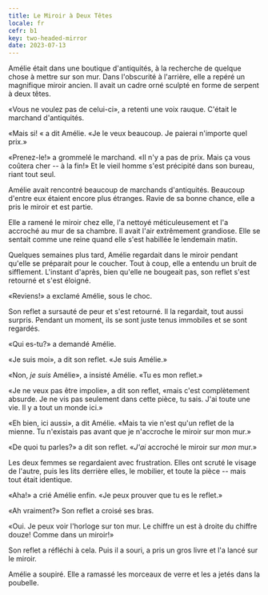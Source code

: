 ```yaml
---
title: Le Miroir à Deux Têtes
locale: fr
cefr: b1
key: two-headed-mirror
date: 2023-07-13
---
```


Amélie était dans une boutique d'antiquités, à la recherche de quelque chose à mettre sur son mur. Dans l'obscurité à l'arrière, elle a repéré un magnifique miroir ancien. Il avait un cadre orné sculpté en forme de serpent à deux têtes.

«Vous ne voulez pas de celui-ci», a retenti une voix rauque. C'était le marchand d'antiquités.

«Mais si! « a dit Amélie. «Je le veux beaucoup. Je paierai n'importe quel prix.»

«Prenez-le!» a grommelé le marchand. «Il n'y a pas de prix. Mais ça vous coûtera cher -- à la fin!» Et le vieil homme s'est précipité dans son bureau, riant tout seul.

Amélie avait rencontré beaucoup de marchands d'antiquités. Beaucoup d'entre eux étaient encore plus étranges. Ravie de sa bonne chance, elle a pris le miroir et est partie.

Elle a ramené le miroir chez elle, l'a nettoyé méticuleusement et l'a accroché au mur de sa chambre. Il avait l'air extrêmement grandiose. Elle se sentait comme une reine quand elle s'est habillée le lendemain matin.

Quelques semaines plus tard, Amélie regardait dans le miroir pendant qu'elle se préparait pour le coucher. Tout à coup, elle a entendu un bruit de sifflement. L'instant d'après, bien qu'elle ne bougeait pas, son reflet s'est retourné et s'est éloigné.

«Reviens!» a exclamé Amélie, sous le choc.

Son reflet a sursauté de peur et s'est retourné. Il la regardait, tout aussi surpris. Pendant un moment, ils se sont juste tenus immobiles et se sont regardés.

«Qui es-tu?» a demandé Amélie.

«Je suis moi», a dit son reflet. «Je suis Amélie.»

«Non, *je suis* Amélie», a insisté Amélie. «Tu es mon reflet.»

«Je ne veux pas être impolie», a dit son reflet, «mais c'est complètement absurde. Je ne vis pas seulement dans cette pièce, tu sais. J'ai toute une vie. Il y a tout un monde ici.»

«Eh bien, ici aussi», a dit Amélie. «Mais ta vie n'est qu'un reflet de la mienne. Tu n'existais pas avant que je n'accroche le miroir sur mon mur.»

«De quoi tu parles?» a dit son reflet. «*J'ai* accroché le miroir sur *mon* mur.»

Les deux femmes se regardaient avec frustration. Elles ont scruté le visage de l'autre, puis les lits derrière elles, le mobilier, et toute la pièce -- mais tout était identique.

«Aha!» a crié Amélie enfin. «Je peux prouver que tu es le reflet.»

«Ah vraiment?» Son reflet a croisé ses bras.

«Oui. Je peux voir l'horloge sur ton mur. Le chiffre un est à droite du chiffre douze! Comme dans un miroir!»

Son reflet a réfléchi à cela. Puis il a souri, a pris un gros livre et l'a lancé sur le miroir.

Amélie a soupiré. Elle a ramassé les morceaux de verre et les a jetés dans la poubelle.